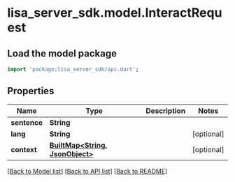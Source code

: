 # lisa_server_sdk.model.InteractRequest

## Load the model package
```dart
import 'package:lisa_server_sdk/api.dart';
```

## Properties
Name | Type | Description | Notes
------------ | ------------- | ------------- | -------------
**sentence** | **String** |  | 
**lang** | **String** |  | [optional] 
**context** | [**BuiltMap<String, JsonObject>**](JsonObject.md) |  | [optional] 

[[Back to Model list]](../README.md#documentation-for-models) [[Back to API list]](../README.md#documentation-for-api-endpoints) [[Back to README]](../README.md)



